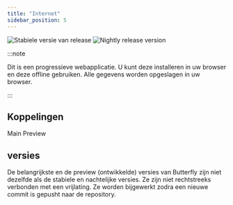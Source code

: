 ```yaml
---
title: "Internet"
sidebar_position: 5
---
```


![Stabiele versie van release](https://img.shields.io/badge/dynamic/yaml?color=c4840d&label=Stable&query=%24.version&url=https%3A%2F%2Fraw.githubusercontent.com%2FLinwoodDev%2Fbutterfly%2Fstable%2Fapp%2Fpubspec.yaml&style=for-the-badge) ![Nightly release version](https://img.shields.io/badge/dynamic/yaml?color=f7d28c&label=Nightly&query=%24.version&url=https%3A%2F%2Fraw.githubusercontent.com%2FLinwoodDev%2Fbutterfly%2Fnightly%2Fapp%2Fpubspec.yaml&style=for-the-badge)

:::note

Dit is een progressieve webapplicatie. U kunt deze installeren in uw browser en deze offline gebruiken. Alle gegevens worden opgeslagen in uw browser.

:::


## Koppelingen

<div className="row margin-bottom--lg padding--sm">
<Link className="button button--outline button--info button--lg margin--sm" href="https://butterfly.linwood.dev">
  Main
</Link>
<Link className="button button--outline button--danger button--lg margin--sm" href="https://preview.butterfly.linwood.dev">
  Preview
</Link>
</div>

## versies

De belangrijkste en de preview (ontwikkelde) versies van Butterfly zijn niet dezelfde als de stabiele en nachtelijke versies. Ze zijn niet rechtstreeks verbonden met een vrijlating. Ze worden bijgewerkt zodra een nieuwe commit is gepusht naar de repository.
